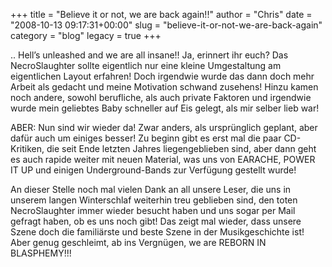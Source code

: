 +++
title = "Believe it or not, we are back again!!"
author = "Chris"
date = "2008-10-13 09:17:31+00:00"
slug = "believe-it-or-not-we-are-back-again"
category = "blog"
legacy = true
+++

.. Hell’s unleashed and we are all insane!!
Ja, erinnert ihr euch? Das NecroSlaughter sollte eigentlich nur eine kleine Umgestaltung am eigentlichen Layout erfahren!
Doch irgendwie wurde das dann doch mehr Arbeit als gedacht und meine Motivation schwand zusehens! Hinzu kamen noch andere, sowohl berufliche, als auch private Faktoren und irgendwie wurde mein geliebtes Baby schneller auf Eis gelegt, als mir selber lieb war!

ABER: Nun sind wir wieder da! Zwar anders, als ursprünglich geplant, aber dafür auch um einiges besser! Zu beginn gibt es erst mal die paar CD-Kritiken, die seit Ende letzten Jahres liegengeblieben sind, aber dann geht es auch rapide weiter mit neuen Material, was uns von EARACHE, POWER IT UP und einigen Underground-Bands zur Verfügung gestellt wurde!

An dieser Stelle noch mal vielen Dank an all unsere Leser, die uns in unserem langen Winterschlaf weiterhin treu geblieben sind, den toten NecroSlaughter immer wieder besucht haben und uns sogar per Mail gefragt haben, ob es uns noch gibt! Das zeigt mal wieder, dass unsere Szene doch die familiärste und beste Szene in der Musikgeschichte ist! Aber genug geschleimt, ab ins Vergnügen, we are REBORN IN BLASPHEMY!!!
